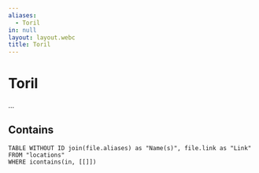 ```yaml
---
aliases:
  - Toril
in: null
layout: layout.webc
title: Toril
---
```

# Toril

...

## Contains
```dataview
TABLE WITHOUT ID join(file.aliases) as "Name(s)", file.link as "Link"
FROM "locations"
WHERE icontains(in, [[]])
```
